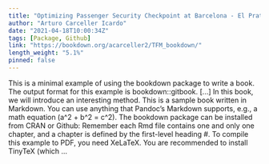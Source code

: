 ```yaml
---
title: "Optimizing Passenger Security Checkpoint at Barcelona - El Prat Airport using Lean Six Sigma"
author: "Arturo Carceller Icardo"
date: "2021-04-18T10:00:34Z"
tags: [Package, Github]
link: "https://bookdown.org/acarceller2/TFM_bookdown/"
length_weight: "5.1%"
pinned: false
---
```


This is a minimal example of using the bookdown package to write a book. The output format for this example is bookdown::gitbook. [...] In this book, we will introduce an interesting
method. This is a sample book written in Markdown. You can use anything that Pandoc’s Markdown supports, e.g., a math equation \(a^2 + b^2 = c^2\). The bookdown package can be installed from CRAN or Github: Remember each Rmd file contains one and only one chapter, and a chapter is defined by the first-level heading #. To compile this example to PDF, you need XeLaTeX. You are recommended to install TinyTeX (which ...
